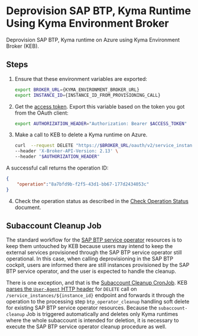 # Deprovision SAP BTP, Kyma Runtime Using Kyma Environment Broker

Deprovision SAP BTP, Kyma runtime on Azure using Kyma Environment Broker (KEB).

## Steps

1. Ensure that these environment variables are exported:

   ```bash
   export BROKER_URL={KYMA_ENVIRONMENT_BROKER_URL}
   export INSTANCE_ID={INSTANCE_ID_FROM_PROVISIONING_CALL}
   ```

2. Get the [access token](../contributor/01-10-authorization.md#get-the-access-token). Export this variable based on the token you got from the OAuth client:

   ```bash
   export AUTHORIZATION_HEADER="Authorization: Bearer $ACCESS_TOKEN"
   ```

3. Make a call to KEB to delete a Kyma runtime on Azure.

   ```bash
   curl  --request DELETE "https://$BROKER_URL/oauth/v2/service_instances/$INSTANCE_ID?accepts_incomplete=true&service_id=47c9dcbf-ff30-448e-ab36-d3bad66ba281&plan_id=4deee563-e5ec-4731-b9b1-53b42d855f0c" \
   --header 'X-Broker-API-Version: 2.13' \
   --header "$AUTHORIZATION_HEADER"
   ```

A successful call returns the operation ID:

   ```json
   {
       "operation":"8a7bfd9b-f2f5-43d1-bb67-177d2434053c"
   }
   ```

4. Check the operation status as described in the [Check Operation Status](05-30-operation-status.md) document.

## Subaccount Cleanup Job

The standard workflow for the [SAP BTP service operator](https://github.com/SAP/sap-btp-service-operator) resources is to keep them untouched by KEB because users may intend to
keep the external services provisioned through the SAP BTP service operator still operational. In this case, when calling deprovisioning in the SAP BTP cockpit, users are informed
there are still instances provisioned by the SAP BTP service operator, and the user is expected to handle the cleanup.

There is one exception, and that is the [Subaccount Cleanup CronJob](../contributor/06-30-subaccount-cleanup-cronjob.md). KEB [parses the `User-Agent` HTTP header](../../internal/process/deprovisioning/btp_operator_cleanup.go#L87) for
`DELETE` call on `/service_instances/${instance_id}` endpoint and forwards it through the operation to the processing step `btp_operator_cleanup` handling
soft delete for existing SAP BTP service operator resources. Because the `subaccount-cleanup` Job is triggered automatically and deletes only Kyma runtimes where the whole subaccount is
intended for deletion, it is necessary to execute the SAP BTP service operator cleanup procedure as well.
